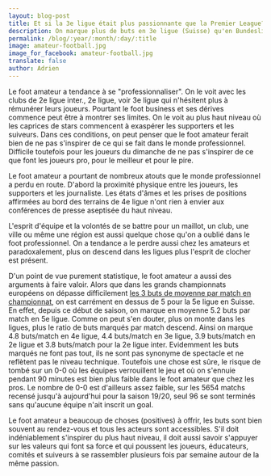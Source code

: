```yaml
---
layout: blog-post
title: Et si la 3e ligue était plus passionnante que la Premier League?
description: On marque plus de buts en 3e ligue (Suisse) qu'en Bundesliga!
permalink: /blog/:year/:month/:day/:title
image: amateur-football.jpg
image_for_facebook: amateur-football.jpg
translate: false
author: Adrien
---
```

Le foot amateur a tendance à se "professionnaliser". On le voit avec les clubs de 2e ligue inter., 2e ligue, voir 3e ligue qui n'hésitent plus à rémunérer leurs joueurs. Pourtant le foot business et ses dérives commence peut être à montrer ses limites. On le voit au plus haut niveau où les caprices de stars commencent à exaspérer les supporters et les suiveurs. Dans ces conditions, on peut penser que le foot amateur ferait bien de ne pas s'inspirer de ce qui se fait dans le monde professionnel. Difficile toutefois pour les joueurs du dimanche de ne pas s'inspirer de ce que font les joueurs pro, pour le meilleur et pour le pire.

Le foot amateur a pourtant de nombreux atouts que le monde professionnel a perdu en route. D'abord la proximité physique entre les joueurs, les supporters et les journaliste. Les états d'âmes et les prises de positions affirmées au bord des terrains de 4e ligue n'ont rien à envier aux conférences de presse aseptisée du haut niveau.  

L'esprit d'équipe et la volontés de se battre pour un maillot, un club, une ville ou même une région est aussi quelque chose qu'on a oublié dans le foot professionnel. On a tendance a le perdre aussi chez les amateurs et paradoxalement, plus on descend dans les ligues plus l'esprit de clocher est présent.

D'un point de vue purement statistique, le foot amateur a aussi des arguments à faire valoir. Alors que dans les grands championnats européens on dépasse difficilement [les 3 buts de moyenne par match en championnat](http://www.onzemondial.com/ligue-1/moyenne-buts-match-ligue-1-bundesliga-premier-league-184695), on est carrément en dessus de 5 pour la 5e ligue en Suisse. En effet, depuis ce début de saison, on marque en moyenne 5.2 buts par match en 5e ligue. Comme on peut s'en douter, plus on monte dans les ligues, plus le ratio de buts marqués par match descend. Ainsi on marque 4.8 buts/match en 4e ligue, 4.4 buts/match en 3e ligue, 3.9 buts/match en 2e ligue et 3.8 buts/match pour la 2e ligue inter. Evidemment les buts marqués ne font pas tout, ils ne sont pas synonyme de spectacle et ne reflètent pas le niveau technique. Toutefois une chose est sûre, le risque de tombé sur un 0-0 où les équipes verrouillent le jeu et où on s'ennuie pendant 90 minutes est bien plus faible dans le foot amateur que chez les pros. Le nombre de 0-0 est d'ailleurs assez faible, sur les 5654 matchs recensé jusqu'à aujourd'hui pour la saison 19/20, seul 96 se sont terminés sans qu'aucune équipe n'ait inscrit un goal.

Le foot amateur a beaucoup de choses (positives) à offrir, les buts sont bien souvent au rendez-vous et tous les acteurs sont accessibles. S'il doit indéniablement s'inspirer du plus haut niveau, il doit aussi savoir s'appuyer sur les valeurs qui font sa force et qui poussent les joueurs, éducateurs, comités et suiveurs à se rassembler plusieurs fois par semaine autour de la même passion.